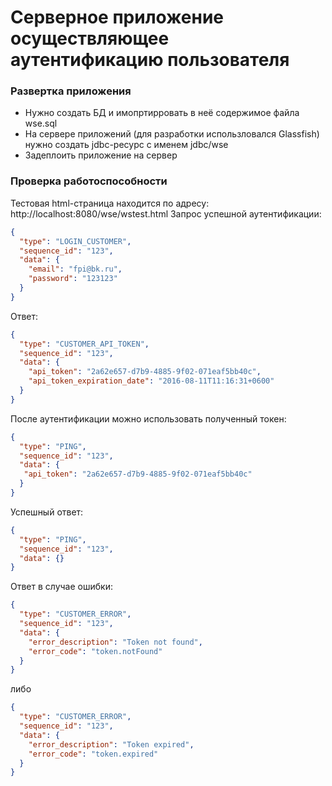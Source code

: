 # Серверное приложение осуществляющее аутентификацию пользователя
### Развертка приложения
* Нужно создать БД и имопртирровать в неё содержимое файла wse.sql
* На сервере приложений (для разработки использловался Glassfish) нужно создать jdbc-ресурс с именем jdbc/wse
* Задеплоить приложение на сервер

### Проверка работоспособности
Тестовая html-страница находится по адресу: http://localhost:8080/wse/wstest.html
Запрос успешной аутентификации:
```json
{
  "type": "LOGIN_CUSTOMER",
  "sequence_id": "123",
  "data": {
    "email": "fpi@bk.ru",
    "password": "123123"
  }
}
```
Ответ:
```json
{
  "type": "CUSTOMER_API_TOKEN",
  "sequence_id": "123",
  "data": {
    "api_token": "2a62e657-d7b9-4885-9f02-071eaf5bb40c",
    "api_token_expiration_date": "2016-08-11T11:16:31+0600"
  }
}
```
После аутентификации можно использовать полученный токен:
```json
{
  "type": "PING",
  "sequence_id": "123",
  "data": {
   "api_token": "2a62e657-d7b9-4885-9f02-071eaf5bb40c"
  }
}
```
Успешный ответ:
```json
{
  "type": "PING",
  "sequence_id": "123",
  "data": {}
}
```
Ответ в случае ошибки:
```json
{
  "type": "CUSTOMER_ERROR",
  "sequence_id": "123",
  "data": {
    "error_description": "Token not found",
    "error_code": "token.notFound"
  }
}
```
либо
```json
{
  "type": "CUSTOMER_ERROR",
  "sequence_id": "123",
  "data": {
    "error_description": "Token expired",
    "error_code": "token.expired"
  }
}
```
